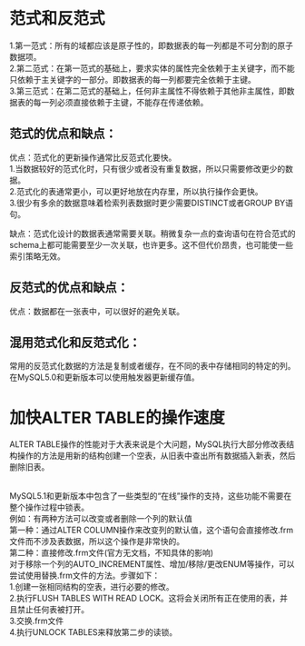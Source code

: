 <h1>范式和反范式</h1>
1.第一范式：所有的域都应该是原子性的，即数据表的每一列都是不可分割的原子数据项。<br />
2.第二范式：在第一范式的基础上，要求实体的属性完全依赖于主关键字，而不能只依赖于主关键字的一部分。即数据表的每一列都要完全依赖于主键。<br />
3.第三范式：在第二范式的基础上，任何非主属性不得依赖于其他非主属性，即数据表的每一列必须直接依赖于主键，不能存在传递依赖。<br />

<h2>范式的优点和缺点：</h2>
优点：范式化的更新操作通常比反范式化要快。<br />
1.当数据较好的范式化时，只有很少或者没有重复数据，所以只需要修改更少的数据。<br />
2.范式化的表通常更小，可以更好地放在内存里，所以执行操作会更快。<br />
3.很少有多余的数据意味着检索列表数据时更少需要DISTINCT或者GROUP BY语句。<br />

缺点：范式化设计的数据表通常需要关联。稍微复杂一点的查询语句在符合范式的schema上都可能需要至少一次关联，也许更多。这不但代价昂贵，也可能使一些索引策略无效。<br />

<h2>反范式的优点和缺点：</h2>
优点：数据都在一张表中，可以很好的避免关联。


<h2>混用范式化和反范式化：</h2>
常用的反范式化数据的方法是复制或者缓存，在不同的表中存储相同的特定的列。在MySQL5.0和更新版本可以使用触发器更新缓存值。


<h1>加快ALTER TABLE的操作速度</h1>
ALTER TABLE操作的性能对于大表来说是个大问题，MySQL执行大部分修改表结构操作的方法是用新的结构创建一个空表，从旧表中查出所有数据插入新表，然后删除旧表。<br /><br />

MySQL5.1和更新版本中包含了一些类型的“在线”操作的支持，这些功能不需要在整个操作过程中锁表。<br />
例如：有两种方法可以改变或者删除一个列的默认值<br />
第一种：通过ALTER COLUMN操作来改变列的默认值，这个语句会直接修改.frm文件而不涉及表数据，所以这个操作是非常快的。<br />
第二种：直接修改.frm文件(官方无文档，不知具体的影响)<br />
对于移除一个列的AUTO_INCREMENT属性、增加/移除/更改ENUM等操作，可以尝试使用替换.frm文件的方法。步骤如下：<br />
1.创建一张相同结构的空表，进行必要的修改。<br />
2.执行FLUSH TABLES WITH READ LOCK。这将会关闭所有正在使用的表，并且禁止任何表被打开。<br />
3.交换.frm文件<br />
4.执行UNLOCK TABLES来释放第二步的读锁。<br />